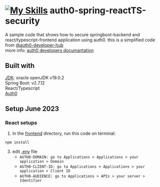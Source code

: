 # [![My Skills](https://skillicons.dev/icons?i=java,react)](https://skillicons.dev) auth0-spring-reactTS-security
A sample code that shows how to secure springboot-backend and react/typescript-frontend application using auth0.
this is a simplified code from [@auth0-developer-hub](https://github.com/auth0-developer-hub)
<br/> more info: [auth0 developers documantation](https://developer.auth0.com/resources/code-samples/full-stack/hello-world/basic-role-based-access-control/spa/react-javascript/spring-java#quick-auth-0-set-up) 
## Built with
<a href="https://www.oracle.com/java/technologies/javase/jdk19-archive-downloads.html">JDK<a/>: oracle openJDK v19.0.2
<br/>
Spring Boot: v2.7.12
<br/>
React/Typescript
<br/>
<a href="https://auth0.com">Auth0<a/>
## Setup June 2023
### React setups
1. In the [frontend](https://github.com/errixed/auth0-spring-reactTS-security/tree/main/frontend) directory, run this code on terminal:
```
npm install
```
3. edit [.env](https://github.com/errixed/auth0-spring-reactTS-security/blob/main/frontend/.env) file
   * `AUTH0-DOMAIN: go to Applications > Applications > your application > Domain`
   * `AUTH0-CLIENT-ID: go to Applications > Applications > your application > Client ID`
   * `AUTH0-AUDIENCE: go to Applications > APIs > your server > Identifier`

